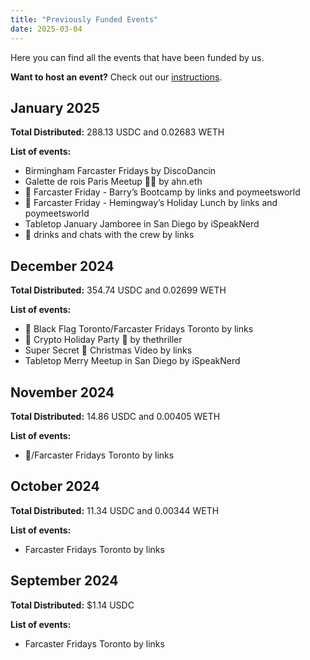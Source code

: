 ```yaml
---
title: "Previously Funded Events"
date: 2025-03-04
---
```


Here you can find all the events that have been funded by us.  

**Want to host an event?** Check out our [instructions](/).

## January 2025
**Total Distributed:** 288.13 USDC and 0.02683 WETH

**List of events:**
- Birmingham Farcaster Fridays by DiscoDancin
- Galette de rois Paris Meetup 🥧👑 by ahn.eth
- 🏴 Farcaster Friday - Barry’s Bootcamp by links and poymeetsworld
- 🏴 Farcaster Friday - Hemingway’s Holiday Lunch by links and poymeetsworld
- Tabletop January Jamboree in San Diego by iSpeakNerd
- 🏴 drinks and chats with the crew by links

## December 2024
**Total Distributed:** 354.74 USDC and 0.02699 WETH

**List of events:**
- 🏴 Black Flag Toronto/Farcaster Fridays Toronto by links
- 🏴 Crypto Holiday Party 🏴 by thethriller
- Super Secret 🏴 Christmas Video by links
- Tabletop Merry Meetup in San Diego by iSpeakNerd

## November 2024
**Total Distributed:** 14.86 USDC and 0.00405 WETH

**List of events:**
- 🏴/Farcaster Fridays Toronto by links


## October 2024
**Total Distributed:** 11.34 USDC and 0.00344 WETH 

**List of events:**
 - Farcaster Fridays Toronto by links

## September 2024
**Total Distributed:** $1.14 USDC

**List of events:**
 - Farcaster Fridays Toronto by links
